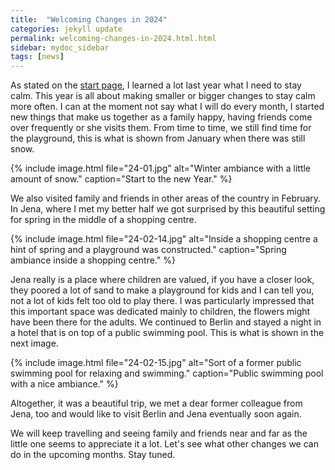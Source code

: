 ```yaml
---
title:  "Welcoming Changes in 2024"
categories: jekyll update
permalink: welcoming-changes-in-2024.html.html
sidebar: mydoc_sidebar
tags: [news]
---
```


As stated on the [start page](index.html), I learned a lot last year what I need to stay calm. This year is all about making smaller or bigger changes to stay calm more often. I can at the moment not say what I will do every month, I started new things that make us together as a family happy, having friends come over frequently or she visits them. From time to time, we still find time for the playground, this is what is shown from January when there was still snow.

{% include image.html file="24-01.jpg" alt="Winter ambiance with a little amount of snow." caption="Start to the new Year." %}

We also visited family and friends in other areas of the country in February. In Jena, where I met my better half we got surprised by this beautiful setting for spring in the middle of a shopping centre.

{% include image.html file="24-02-14.jpg" alt="Inside a shopping centre a hint of spring and a playground was constructed." caption="Spring ambiance inside a shopping centre." %}

Jena really is a place where children are valued, if you have a closer look, they poored a lot of sand to make a playground for kids and I can tell you, not a lot of kids felt too old to play there. I was particularly impressed that this important space was dedicated mainly to children, the flowers might have been there for the adults. We continued to Berlin and stayed a night in a hotel that is on top of a public swimming pool. This is what is shown in the next image.

{% include image.html file="24-02-15.jpg" alt="Sort of a former public swimming pool for relaxing and swimming." caption="Public swimming pool with a nice ambiance." %}

Altogether, it was a beautiful trip, we met a dear former colleague from Jena, too and would like to visit Berlin and Jena eventually soon again.

We will keep travelling and seeing family and friends near and far as the little one seems to appreciate it a lot. Let's see what other changes we can do in the upcoming months. Stay tuned.

